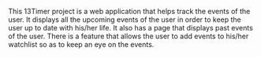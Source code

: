 This 13Timer project is a web application that helps track the events of the user. It displays all the upcoming events of the user in order to keep the user up to date with his/her life. It also has a page that displays past events of the user. There is a feature that allows the user to add events to his/her watchlist so as to keep an eye on the events.
